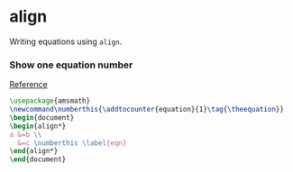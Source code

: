 # align
Writing equations using `align`.

### Show one equation number
[Reference](http://tex.stackexchange.com/questions/42726/align-but-show-one-equation-number-at-the-end)
```tex
\usepackage{amsmath}
\newcommand\numberthis{\addtocounter{equation}{1}\tag{\theequation}}
\begin{document}
\begin{align*}
a &=b \\
  &=c \numberthis \label{eqn}
\end{align*}
\end{document}
```
